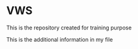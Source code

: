# VWS
This is the repository created for training purpose


This is the additional information in my file
